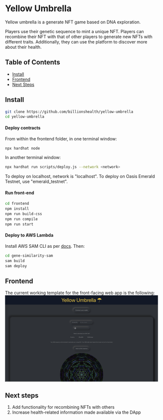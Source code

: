 # Yellow Umbrella

Yellow umbrella is a generate NFT game based on DNA exploration.

Players use their genetic sequence to mint a unique NFT. Players can recombine their NFT with that of other players to generate new NFTs with different traits. Additionally, they can use the platform to discover more about their health.


## Table of Contents

- [Install](#install)
- [Frontend](#frontend)
- [Next Steps](#next-steps)


## Install

```sh
git clone https://github.com/billionshealth/yellow-umbrella
cd yellow-umbrella
```


#### Deploy contracts
From within the frontend folder, in one terminal window:
```sh
npx hardhat node
```

In another terminal window:
```sh
npx hardhat run scripts/deploy.js --network <network>
```

To deploy on localhost, network is "localhost". To deploy on Oasis Emerald Testnet, use "emerald_testnet".


#### Run front-end

```sh
cd frontend
npm install
npm run build-css
npm run compile
npm run start
```


#### Deploy to AWS Lambda
Install AWS SAM CLI as per [docs](https://docs.aws.amazon.com/serverless-application-model/latest/developerguide/serverless-sam-cli-install.html). Then:

```sh
cd gene-similarity-sam
sam build
sam deploy
```


## Frontend

The current working template for the front-facing web app is the following:
![](Screenshot2.png)


## Next steps

1. Add functionality for recombining NFTs with others
2. Increase health-related information made available via the DApp
